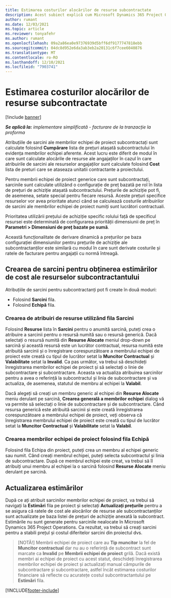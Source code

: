 ```yaml
---
title: Estimarea costurilor alocărilor de resurse subcontractate
description: Acest subiect explică cum Microsoft Dynamics 365 Project Operations calculează estimarea costurilor alocărilor de resurse subcontractate.
author: rumant
ms.date: 12/03/2021
ms.topic: article
ms.reviewer: tonyafehr
ms.author: rumant
ms.openlocfilehash: 09a2a86ea0e97376939d5bff6df9177747818ebb
ms.sourcegitcommit: 04dc8d952e6da3ab3eb2a20131c6f7cee6040876
ms.translationtype: MT
ms.contentlocale: ro-RO
ms.lasthandoff: 12/10/2021
ms.locfileid: "7903741"
---
```

# <a name="cost-estimation-of-subcontracted-resource-assignments"></a>Estimarea costurilor alocărilor de resurse subcontractate

[!include [banner](../../includes/dataverse-preview.md)]

_**Se aplică la:** implementare simplificată - facturare de la tranzacție la proforma_

Atribuțiile de sarcini ale membrilor echipei de proiect subcontractați sunt calculate folosind **Cumpărare** lista de prețuri atașată subcontractului în evidența membrilor echipei aferente. Acest lucru este diferit de modul în care sunt calculate alocările de resurse ale angajaților în cazul în care atribuirile de sarcini ale resurselor angajaților sunt calculate folosind **Cost** lista de preturi care se ataseaza unitatii contractante a proiectului. 

Pentru membrii echipei de proiect generice care sunt subcontractați, sarcinile sunt calculate utilizând o configurație de preț bazată pe rol în lista de prețuri de achiziție atașată subcontractului. Prețurile de achiziție pot fi, de asemenea, setate special pentru fiecare resursă. Aceste prețuri specifice resurselor vor avea prioritate atunci când se calculează costurile atribuirilor de sarcini ale membrilor echipei de proiect numiți sunt lucrători contractuali. 

Prioritatea utilizării prețului de achiziție specific rolului față de specificul resursei este determinată de configurarea priorității dimensiunii de preț în **Parametri > Dimensiuni de preț bazate pe sumă**.

Această funcționalitate de derivare dinamică a prețurilor pe baza configurației dimensiunilor pentru prețurile de achiziție ale subcontractanților este similară cu modul în care sunt derivate costurile și ratele de facturare pentru angajații cu normă întreagă. 

## <a name="creating-task-assignments-for-getting-cost-estimates-of-subcontractor-resources"></a>Crearea de sarcini pentru obținerea estimărilor de cost ale resurselor subcontractantului

Atribuțiile de sarcini pentru subcontractanți pot fi create în două moduri: 
- Folosind **Sarcini** fila.
- Folosind **Echipă** fila.

### <a name="creating-resources-assignments-using-the-tasks-tab"></a>Crearea de atribuiri de resurse utilizând fila Sarcini
Folosind **Resurse** lista în **Sarcini** pentru o anumită sarcină, puteți crea o atribuire a sarcinii pentru o resursă numită sau o resursă generică. Dacă selectați o resursă numită din **Resurse Alocate** meniul drop-down pe sarcină și această resursă este un lucrător contractual, resursa numită este atribuită sarcinii și o înregistrare corespunzătoare a membrului echipei de proiect este creată cu tipul de lucrător setat la **Muncitor Contractual** și **Valabilitate** setat la **Invalid**. Ca pas următor, va trebui să deschideți înregistrarea membrilor echipei de proiect și să selectați o linie de subcontractare și subcontractare. Aceasta va actualiza atribuirea sarcinilor pentru a avea o referință la subcontractul și linia de subcontractare și va actualiza, de asemenea, statutul de membru al echipei la **Valabil**.

Dacă alegeți să creați un membru generic al echipei din **Resurse Alocate** meniu derulant pe sarcină, **Crearea generală a membrilor echipei** dialog vă va permite să selectați o linie de subcontractare și de subcontractare. Când resursa generică este atribuită sarcinii și este creată înregistrarea corespunzătoare a membrului echipei de proiect, veți observa că înregistrarea membrului echipei de proiect este creată cu tipul de lucrător setat la **Muncitor Contractual** și **Valabilitate** setat la **Valabil**.

### <a name="creating-project-team-members-using-the-team-tab"></a>Crearea membrilor echipei de proiect folosind fila Echipă
Folosind fila Echipa din proiect, puteți crea un membru al echipei generic sau numit. Când creați membrul echipei, puteți selecta subcontractul și linia de subcontractare. După ce membrul echipei este creat, va trebui să îl atribuiți unui membru al echipei la o sarcină folosind **Resurse Alocate** meniu derulant pe sarcină. 

## <a name="updating-estimates"></a>Actualizarea estimărilor
După ce ați atribuit sarcinilor membrilor echipei de proiect, va trebui să navigați la **Estimări** fila pe proiect și selectați **Actualizați prețurile** pentru a se asigura că ratele de cost ale alocărilor de resurse ale subcontractanților sunt actualizate pe baza listei de prețuri de achiziție anexată la subcontract. Estimările nu sunt generate pentru sarcinile nealocate în Microsoft Dynamics 365 Project Operations. Ca rezultat, va trebui să creați sarcini pentru a stabili prețul și costul diferitelor sarcini din proiectul dvs. 

> [NOTĂ!] Membrii echipei de proiect care au **Tip muncitor** la fel de **Muncitor contractual** dar nu au o referință de subcontract sunt marcate ca **Invalid** pe **Membrii echipei de proiect** grilă. Dacă există membri ai echipei de proiect cu acest statut, deschideți înregistrarea membrilor echipei de proiect și actualizați manual câmpurile de subcontractare și subcontractare, astfel încât estimarea costurilor financiare să reflecte cu acuratețe costul subcontractantului pe **Estimări** fila. 


[!INCLUDE[footer-include](../../includes/footer-banner.md)]
